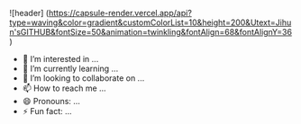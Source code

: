 ![header] (https://capsule-render.vercel.app/api?type=waving&color=gradient&customColorList=10&height=200&Utext=Jihun'sGITHUB&fontSize=50&animation=twinkling&fontAlign=68&fontAlignY=36)
- 👀 I’m interested in ...
- 🌱 I’m currently learning ...
- 💞️ I’m looking to collaborate on ...
- 📫 How to reach me ...
- 😄 Pronouns: ...
- ⚡ Fun fact: ...

<!---
Ji-Hun-Seong/Ji-Hun-Seong is a ✨ special ✨ repository because its `README.md` (this file) appears on your GitHub profile.
You can click the Preview link to take a look at your changes.
--->
